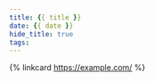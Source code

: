 ```yaml
---
title: {{ title }}
date: {{ date }}
hide_title: true
tags:
---
```


{% linkcard https://example.com/ %}

